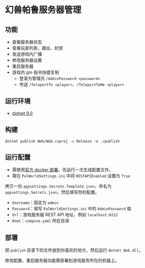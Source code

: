 # 幻兽帕鲁服务器管理

## 功能

- 查看服务器状态
- 查看玩家列表，踢出、封禁
- 发送游戏内广播
- 修改服务器设置
- 重启服务器
- 游戏内 gm 指令快捷复制
  - 登录为管理员 `/AdminPassword <password>`
  - 传送 `/TeleportTo <player>`、`/TeleportToMe <player>`

## 运行环境

- [dotnet 9.0](https://dotnet.microsoft.com/en-us/download)

## 构建

```shell
dotnet publish Web/Web.csproj -c Release -o ./publish
```

## 运行配置

- 需使用[官方 docker 部署](https://github.com/pocketpairjp/palworld-dedicated-server-docker)。先运行一次生成配置文件。
- 需在 `PalWorldSettings.ini` 中将 `RESTAPIEnabled` 设置为 `True`

拷贝一份 `appsettings.Secrets.Template.json`，命名为 `appsettings.Secrets.json`，然后填写你的配置。

- `Username`：固定为 `admin`
- `Password`：填写 `PalWorldSettings.ini` 中的 `AdminPassword` 值
- `Url`：游戏服务器 REST API 地址，例如 `localhost:8212` 
- `Root`：`compose.yaml` 所在目录

## 部署

把 `publish` 目录下的文件放到你喜欢的地方，然后运行 `dotnet Web.dll`。

修改配置、重启服务器功能需部署到游戏服务所在的机器上。
